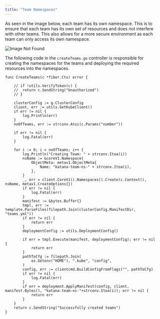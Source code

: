```yaml
---
title: "Team Namespaces"
---
```


As seen in the image below, each team has its own namespace. This is to ensure that each team has its own set of resources and does not interfere with other teams. This also allows for a more secure environment as each team can only access its own namespace.

![Image Not Found](/team-namespaces-architecture.png)

The following code in the ```createTeams.go``` controller is responsible for creating the namespaces for the teams and deploying the required resources into the namespaces.

```Golang
func CreateTeams(c *fiber.Ctx) error {

	// if !utils.VerifyToken(c) {
	// 	return c.SendString("Unauthorized")
	// }

	clusterConfig := g.ClusterConfig
	client, err := utils.GetKubeClient()
	if err != nil {
		log.Println(err)
	}
	noOfTeams, err := strconv.Atoi(c.Params("number"))

	if err != nil {
		log.Fatal(err)
	}

	for i := 0; i < noOfTeams; i++ {
		log.Println("Creating Team: " + strconv.Itoa(i))
		nsName := &coreV1.Namespace{
			ObjectMeta: metav1.ObjectMeta{
				Name: "katana-team-ns-" + strconv.Itoa(i),
			},
		}
		_, err = client.CoreV1().Namespaces().Create(c.Context(), nsName, metav1.CreateOptions{})
		if err != nil {
			log.Fatal(err)
		}
		manifest := &bytes.Buffer{}
		tmpl, err := template.ParseFiles(filepath.Join(clusterConfig.ManifestDir, "teams.yml"))
		if err != nil {
			return err
		}
		deploymentConfig := utils.DeploymentConfig()

		if err = tmpl.Execute(manifest, deploymentConfig); err != nil {
			return err
		}
		pathToCfg := filepath.Join(
			os.Getenv("HOME"), ".kube", "config",
		)
		config, err := clientcmd.BuildConfigFromFlags("", pathToCfg)
		if err != nil {
			log.Fatal(err)
		}
		if err = deployment.ApplyManifest(config, client, manifest.Bytes(), "katana-team-ns-"+strconv.Itoa(i)); err != nil {
			return err
		}
	}
	return c.SendString("Successfully created teams")
}
```
